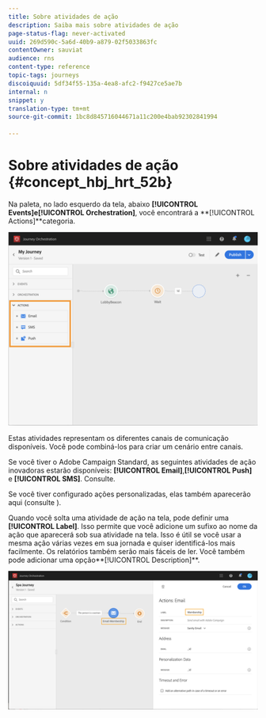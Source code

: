 ```yaml
---
title: Sobre atividades de ação
description: Saiba mais sobre atividades de ação
page-status-flag: never-activated
uuid: 269d590c-5a6d-40b9-a879-02f5033863fc
contentOwner: sauviat
audience: rns
content-type: reference
topic-tags: journeys
discoiquuid: 5df34f55-135a-4ea8-afc2-f9427ce5ae7b
internal: n
snippet: y
translation-type: tm+mt
source-git-commit: 1bc8d845716044671a11c200e4bab92302841994

---
```



# Sobre atividades de ação {#concept_hbj_hrt_52b}

Na paleta, no lado esquerdo da tela, abaixo **[!UICONTROL Events]**e**[!UICONTROL Orchestration]**, você encontrará a **[!UICONTROL Actions]**categoria.

![](../assets/journey58.png)

Estas atividades representam os diferentes canais de comunicação disponíveis. Você pode combiná-los para criar um cenário entre canais.

Se você tiver o Adobe Campaign Standard, as seguintes atividades de ação inovadoras estarão disponíveis: **[!UICONTROL Email]**,**[!UICONTROL Push]** e **[!UICONTROL SMS]**. Consulte[](../building-journeys/using-adobe-campaign-actions.md).

Se você tiver configurado ações personalizadas, elas também aparecerão aqui (consulte [](../building-journeys/using-custom-actions.md)).

Quando você solta uma atividade de ação na tela, pode definir uma **[!UICONTROL Label]**. Isso permite que você adicione um sufixo ao nome da ação que aparecerá sob sua atividade na tela. Isso é útil se você usar a mesma ação várias vezes em sua jornada e quiser identificá-los mais facilmente. Os relatórios também serão mais fáceis de ler. Você também pode adicionar uma opção**[!UICONTROL Description]**.

![](../assets/journey59bis.png)
